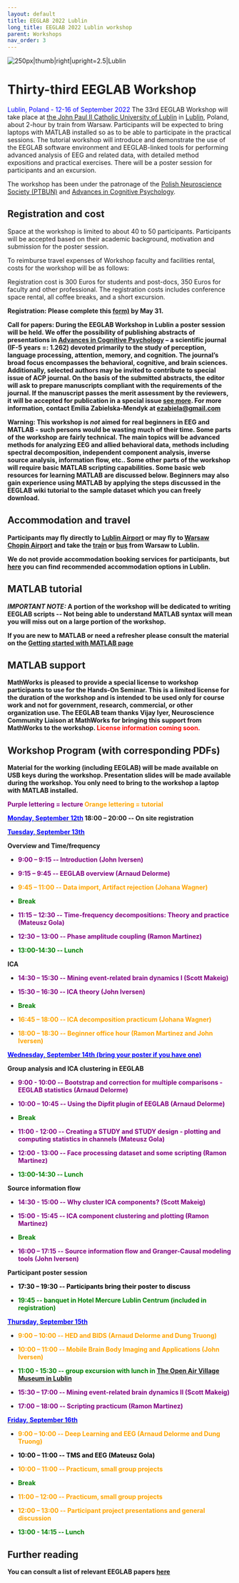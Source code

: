 ```yaml
---
layout: default
title: EEGLAB 2022 Lublin
long_title: EEGLAB 2022 Lublin workshop
parent: Workshops
nav_order: 3
---
```


![250px\|thumb\|right\|upright=2.5\|Lublin](/assets/images/Lublin.jpg)

Thirty-third EEGLAB Workshop
============================

<span style="color: blue">Lublin, Poland - 12-16 of September 2022
</span>
The 33rd EEGLAB Workshop will take place at [the John Paul II Catholic
University of Lublin](https://www.kul.pl/kul,21.html) in
[Lublin](https://en.wikipedia.org/wiki/Lublin), Poland, about 2-hour by
train from Warsaw. Participants will be expected to bring laptops with
MATLAB installed so as to be able to participate in the practical
sessions. The tutorial workshop will introduce and demonstrate the use
of the EEGLAB software environment and EEGLAB-linked tools for
performing advanced analysis of EEG and related data, with detailed
method expositions and practical exercises. There will be a poster
session for participants and an excursion.

The workshop has been under the patronage of the [Polish Neuroscience
Society (PTBUN)](http://www.ptbun.org.pl/?lang=en&a=) and [Advances in
Cognitive Psychology](http://www.ac-psych.org/en/home).

Registration and cost
---------------------
Space at the workshop is limited to about 40 to 50 participants. Participants
will be accepted based on their academic background, motivation and
submission for the poster session.

To reimburse travel expenses of Workshop faculty and facilities rental,
costs for the workshop will be as follows:

Registration cost is 300 Euros for students and post-docs, 350 Euros for
faculty and other professional. The registration costs includes
conference space rental, all coffee breaks, and a short excursion.

<b>Registration: Please complete this [form)](https://docs.google.com/forms/d/e/1FAIpQLSdaQ7elxr_1fumn0DCYVI1qDrOeDqaWGNFljtdghokQRVKmfg/viewform) by May 31.

<b>Call for papers:</b> During the EEGLAB Workshop in Lublin a poster
session will be held. We offer the possibility of publishing abstracts
of presentations in [Advances in Cognitive
Psychology](http://www.ac-psych.org/en/home) – a scientific journal (IF-5 years =: 1.262) 
devoted primarily to the study of perception, language
processing, attention, memory, and cognition. The journal’s broad focus
encompasses the behavioral, cognitive, and brain sciences. Additionally,
selected authors may be invited to contribute to special issue of ACP
journal. On the basis of the submitted abstracts, the editor will ask to
prepare manuscripts compliant with the requirements of the journal. If
the manuscript passes the merit assessment by the reviewers, it will be
accepted for publication in a special issue [see
more](https://www.ac-psych.org/en/special). For more
information, contact Emilia Zabielska-Mendyk at ezabiela@gmail.com


<b>Warning: </b> This workshop is <em>not</em> aimed for real beginners
in EEG and MATLAB - such persons would be wasting much of their time.
Some parts of the workshop are fairly technical. The main topics will be
advanced methods for analyzing EEG and allied behavioral data, methods
including spectral decomposition, independent component analysis,
inverse source analysis, information flow, etc.. Some other parts of the
workshop will require basic MATLAB scripting capabilities. Some basic
web resources for learning MATLAB are discussed below. Beginners may
also gain experience using MATLAB by applying the steps discussed in the
EEGLAB wiki tutorial to the sample dataset which you can freely
download.

Accommodation and travel
------------------------

Participants may fly directly to [Lublin
Airport](https://www.airport.lublin.pl/en/) or may fly to [Warsaw Chopin
Airport](https://www.lotnisko-chopina.pl/en/index.html) and take the [train](https://www.pkp.pl/en/)
or [bus](https://global.flixbus.com/) from
Warsaw to Lublin.

We do not provide accommodation booking services for participants, but [here](https://eeglab2022lublin.com/?page_id=18) you can find recommended accommodation options in Lublin.

MATLAB tutorial
----------------

*IMPORTANT NOTE:* A portion of the workshop will be dedicated to writing EEGLAB scripts -- Not being able
to understand MATLAB syntax will mean you will miss out on a large
portion of the workshop.

If you are new to MATLAB or need a refresher please consult the material on the [Getting started with MATLAB page](/tutorials/misc/tutorial_matlab.html)

MATLAB support
--------------

MathWorks is pleased to provide a special license to workshop
participants to use for the Hands-On Seminar. This is a limited license
for the duration of the workshop and is intended to be used only for
course work and not for government, research, commercial, or other
organization use. The EEGLAB team thanks Vijay Iyer, Neuroscience
Community Liaison at MathWorks for bringing this support from MathWorks
to the workshop.
 <span style="color: red">License information coming soon.</span>

Workshop Program (with corresponding PDFs)
------------------------------------------

<b>Material for the working (including EEGLAB) will be made available on
USB keys during the workshop.</b> Presentation slides will be made
available during the workshop. You only need to bring to the workshop a
laptop with MATLAB installed.

<span style="color: purple">Purple lettering = lecture</span>
<span style="color: orange">Orange lettering = tutorial</span>

<u><span style="color: blue">Monday, September 12th</span></u>
18:00 – 20:00 -- On site registration

<u><span style="color: blue">Tuesday, September 13th</span></u>

**Overview and Time/frequency**

- <span style="color: purple">9:00 – 9:15 -- Introduction (John Iversen)</span>

- <span style="color: purple">9:15 – 9:45 -- EEGLAB overview (Arnaud Delorme)</span>

- <span style="color: orange">9:45 – 11:00 -- Data import, Artifact rejection (Johana Wagner)</span>

- <span style="color: green"> Break </span>

- <span style="color: purple">11:15 – 12:30 -- Time-frequency decompositions: Theory and practice (Mateusz Gola)</span>

- <span style="color: purple">12:30 – 13:00 -- Phase amplitude coupling (Ramon Martinez)</span>

- <span style="color: green">13:00-14:30 -- Lunch</span>

**ICA**

- <span style="color: purple">14:30 – 15:30 -- Mining event-related brain dynamics I (Scott Makeig)</span>

- <span style="color: purple">15:30 – 16:30 -- ICA theory (John Iversen)</span>

- <span style="color: green"> Break </span>

- <span style="color: orange">16:45 – 18:00 -- ICA decomposition practicum (Johana Wagner)</span>
 
- <span style="color: orange">18:00 – 18:30 -- Beginner office hour (Ramon Martinez and John Iversen)</span>
 
<u><span style="color: blue">Wednesday, September 14th (bring your poster if you have one)</span></u>

**Group analysis and ICA clustering in EEGLAB**

- <span style="color: purple">9:00 - 10:00 -- Bootstrap and correction for multiple comparisons - EEGLAB statistics (Arnaud Delorme)</span>

- <span style="color: purple">10:00 – 10:45 -- Using the Dipfit plugin of EEGLAB (Arnaud Delorme)</span>

- <span style="color: green"> Break </span>

- <span style="color: purple">11:00 - 12:00 -- Creating a STUDY and STUDY design - plotting and computing statistics in channels (Mateusz Gola)</span>
 
- <span style="color: purple">12:00 - 13:00 -- Face processing dataset and some scripting (Ramon Martinez)</span>

- <span style="color: green">13:00-14:30 -- Lunch</span>

**Source information flow**

- <span style="color: purple">14:30 - 15:00 -- Why cluster ICA components? (Scott Makeig)</span>

- <span style="color: purple">15:00 - 15:45 -- ICA component clustering and plotting (Ramon Martinez)</span>

- <span style="color: green">Break</span>

- <span style="color: purple">16:00 – 17:15 -- Source information flow and Granger-Causal modeling tools (John Iversen)</span>

**Participant poster session**

- <span style="color: black">17:30 – 19:30 -- Participants bring their poster to discuss </span>

- <span style="color: green">19:45 -- banquet in Hotel Mercure Lublin Centrum (included in registration)</span>

 <u><span style="color: blue">Thursday, September 15th</span></u>

- <span style="color: orange">9:00 – 10:00 -- HED and BIDS (Arnaud Delorme and Dung Truong)</span>

- <span style="color: orange">10:00 – 11:00 -- Mobile Brain Body Imaging and Applications (John Iversen)</span>

- <span style="color: green">11:00 - 15:30 -- group excursion with lunch in [The Open Air Village Museum in Lublin](https://skansen.lublin.pl/en/)</span>

- <span style="color: purple">15:30 – 17:00 -- Mining event-related brain dynamics II (Scott Makeig)</span>

- <span style="color: purple">17:00 – 18:00 -- Scripting practicum (Ramon Martinez)</span>
 
<u><span style="color: blue">Friday, September 16th</span></u>

- <span style="color: orange">9:00 – 10:00 -- Deep Learning and EEG (Arnaud Delorme and Dung Truong)</span>

- <span style="color: black">10:00 – 11:00 -- TMS and EEG (Mateusz Gola)</span>

- <span style="color: orange">10:00 – 11:00 -- Practicum, small group projects</span>

- <span style="color: green"> Break </span>

- <span style="color: orange">11:00 – 12:00 -- Practicum, small group projects</span>

 - <span style="color: orange">12:00 – 13:00 -- Participant project presentations and general discussion</span>

- <span style="color: green">13:00 - 14:15 -- Lunch</span>

Further reading
----------------
You can consult a list of relevant EEGLAB papers [here](/others/EEGLAB_References.html) 
